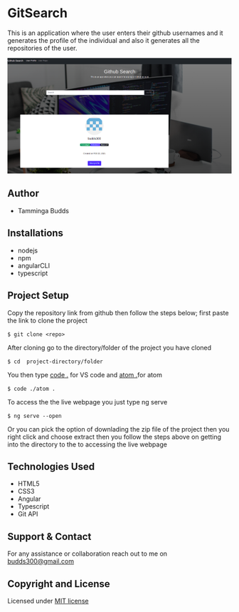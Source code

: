 # GitSearch

This is an application where the user enters their github usernames and it generates the profile of the individual and also it generates all the repositories of the user.


![gitprofile](landingpage.png)




## Author 
* Tamminga Budds

## Installations
* nodejs
* npm
* angularCLI
* typescript

## Project Setup
Copy the repository link from github  then follow the steps below;
first paste the link to clone the project 
```
$ git clone <repo>
```
After cloning  go to the directory/folder of the project you have cloned
```
$ cd  project-directory/folder
```
You then type [code .]() for VS code and [atom .]()for atom 
```
$ code ./atom .
```
To access the the live webpage you just type ng serve 
```
$ ng serve --open
```
Or you can pick the option of downlading the zip file of the project then you right click and choose extract  then you follow the steps above  on getting into the directory to the  to accessing the live webpage

 ## Technologies Used
 * HTML5
 * CSS3
 * Angular
 * Typescript
 * Git API
## Support & Contact
For any assistance or collaboration reach out to me on budds300@gmail.com
## Copyright and License
Licensed under [MIT license](LICENSE)




 